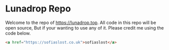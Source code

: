 # Lunadrop Repo
Welcome to the repo of https://lunadrop.top.
All code in this repo will be open source, But if your wanting to use any of it.
Please credit me using the code below.
```html
<a href="https://sofiaslost.co.uk">sofiaslost</a>
```
